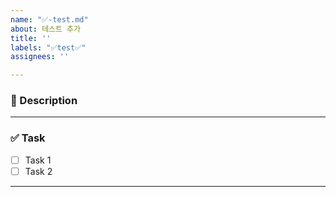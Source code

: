 ```yaml
---
name: "✅-test.md"
about: 테스트 추가
title: ''
labels: "✅test✅"
assignees: ''

---
```


### **📌 Description**

---
### ✅ Task
- [ ] Task 1
- [ ] Task 2

---
